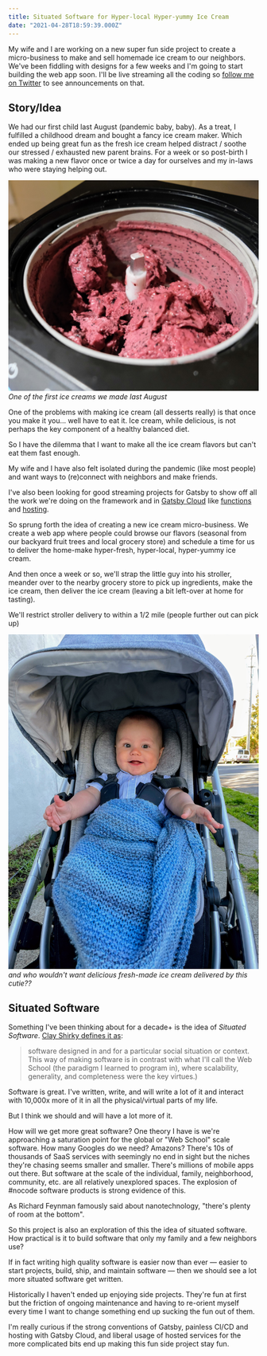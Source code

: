 ```yaml
---
title: Situated Software for Hyper-local Hyper-yummy Ice Cream
date: "2021-04-28T18:59:39.000Z"
---
```


My wife and I are working on a new super fun side project to create a micro-business to make and sell homemade ice cream to our neighbors. We've been fiddling with designs for a few weeks and I'm going to start building the web app soon. I'll be live streaming all the coding so [follow me on Twitter](https://twitter.com/kylemathews) to see announcements on that.

## Story/Idea

We had our first child last August (pandemic baby, baby). As a treat, I fulfilled a childhood dream and bought a fancy ice cream maker. Which ended up being great fun as the fresh ice cream helped distract / soothe our stressed / exhausted new parent brains. For a week or so post-birth I was making a new flavor once or twice a day for ourselves and my in-laws who were staying helping out.

![One of the first ice creams we made](./first-ice-cream.JPG)
_One of the first ice creams we made last August_

One of the problems with making ice cream (all desserts really) is that once you make it you... well have to eat it. Ice cream, while delicious, is not perhaps the key component of a healthy balanced diet.

So I have the dilemma that I want to make all the ice cream flavors but can't eat them fast enough.

My wife and I have also felt isolated during the pandemic (like most people) and want ways to (re)connect with neighbors and make friends.

I've also been looking for good streaming projects for Gatsby to show off all the work we're doing on the framework and in [Gatsby Cloud](https://www.gatsbyjs.com/products/cloud/) like [functions](https://github.com/gatsbyjs/gatsby/discussions/30735) and [hosting](https://www.gatsbyjs.com/products/cloud/hosting/).

So sprung forth the idea of creating a new ice cream micro-business. We create a web app where people could browse our flavors (seasonal from our backyard fruit trees and local grocery store) and schedule a time for us to deliver the home-make hyper-fresh, hyper-local, hyper-yummy ice cream.

And then once a week or so, we'll strap the little guy into his stroller, meander over to the nearby grocery store to pick up ingredients, make the ice cream, then deliver the ice cream (leaving a bit left-over at home for tasting).

We'll restrict stroller delivery to within a 1/2 mile (people further out can pick up)

![little cutie](./little-cutie.jpg)
_and who wouldn't want delicious fresh-made ice cream delivered by this cutie??_

## Situated Software

Something I've been thinking about for a decade+ is the idea of _Situated Software_. [Clay Shirky defines it as](https://www.gwern.net/docs/technology/2004-03-30-shirky-situatedsoftware.html):

> software designed in and for a particular social situation or context. This way of making software is in contrast with what I'll call the Web School (the paradigm I learned to program in), where scalability, generality, and completeness were the key virtues.)

Software is great. I've written, write, and will write a lot of it and interact with 10,000x more of it in all the physical/virtual parts of my life.

But I think we should and will have a lot more of it.

How will we get more great software? One theory I have is we're approaching a saturation point for the global or "Web School" scale software. How many Googles do we need? Amazons? There's 10s of thousands of SaaS services with seemingly no end in sight but the niches they're chasing seems smaller and smaller. There's millions of mobile apps out there. But software at the scale of the individual, family, neighborhood, community, etc. are all relatively unexplored spaces. The explosion of #nocode software products is strong evidence of this.

As Richard Feynman famously said about nanotechnology, "there's plenty of room at the bottom".

So this project is also an exploration of this the idea of situated software. How practical is it to build software that only my family and a few neighbors use? 

If in fact writing high quality software is easier now than ever — easier to start projects, build, ship, and maintain software — then we should see a lot more situated software get written.

Historically I haven't ended up enjoying side projects. They're fun at first but the friction of ongoing maintenance and having to re-orient myself every time I want to change something end up sucking the fun out of them.

I'm really curious if the strong conventions of Gatsby, painless CI/CD and hosting with Gatsby Cloud, and liberal usage of hosted services for the more complicated bits end up making this fun side project stay fun.
